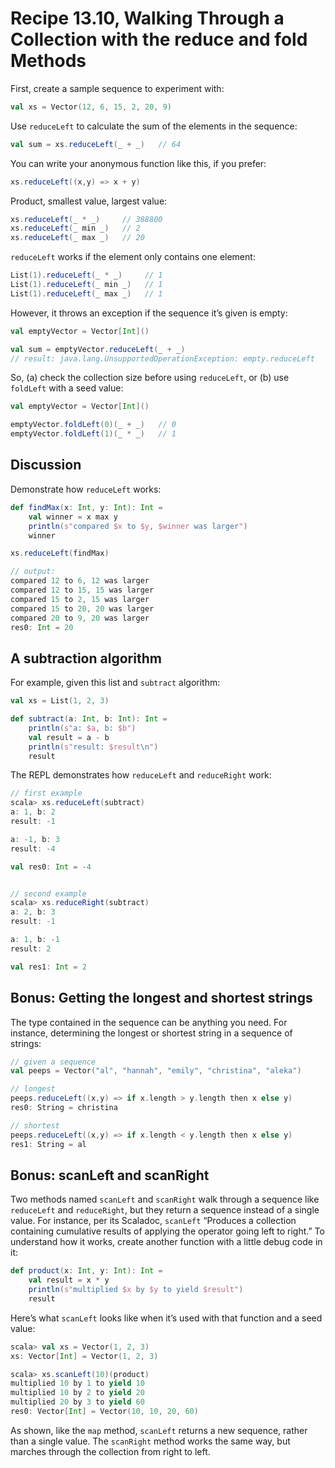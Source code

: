 # Recipe 13.10, Walking Through a Collection with the reduce and fold Methods

First, create a sample sequence to experiment with:

```scala
val xs = Vector(12, 6, 15, 2, 20, 9)
```

Use `reduceLeft` to calculate the sum of the elements in the sequence:

```scala
val sum = xs.reduceLeft(_ + _)   // 64
```

You can write your anonymous function like this, if you prefer:

```scala
xs.reduceLeft((x,y) => x + y)
```

Product, smallest value, largest value:

```scala
xs.reduceLeft(_ * _)     // 388800
xs.reduceLeft(_ min _)   // 2
xs.reduceLeft(_ max _)   // 20
```

`reduceLeft` works if the element only contains one element:

```scala
List(1).reduceLeft(_ * _)     // 1
List(1).reduceLeft(_ min _)   // 1
List(1).reduceLeft(_ max _)   // 1
```

However, it throws an exception if the sequence it’s given is empty:

```scala
val emptyVector = Vector[Int]()

val sum = emptyVector.reduceLeft(_ + _)
// result: java.lang.UnsupportedOperationException: empty.reduceLeft
```

So, (a) check the collection size before using `reduceLeft`, or (b) use `foldLeft` with a seed value:

```scala
val emptyVector = Vector[Int]()

emptyVector.foldLeft(0)(_ + _)   // 0
emptyVector.foldLeft(1)(_ * _)   // 1
```


## Discussion

Demonstrate how `reduceLeft` works:

```scala
def findMax(x: Int, y: Int): Int = 
    val winner = x max y
    println(s"compared $x to $y, $winner was larger")
    winner

xs.reduceLeft(findMax)

// output:
compared 12 to 6, 12 was larger
compared 12 to 15, 15 was larger
compared 15 to 2, 15 was larger
compared 15 to 20, 20 was larger
compared 20 to 9, 20 was larger
res0: Int = 20
```


## A subtraction algorithm

For example, given this list and `subtract` algorithm:

```scala
val xs = List(1, 2, 3)

def subtract(a: Int, b: Int): Int = 
    println(s"a: $a, b: $b")
    val result = a - b
    println(s"result: $result\n")
    result
```

The REPL demonstrates how `reduceLeft` and `reduceRight` work:

```scala
// first example
scala> xs.reduceLeft(subtract)
a: 1, b: 2
result: -1

a: -1, b: 3
result: -4

val res0: Int = -4


// second example
scala> xs.reduceRight(subtract)
a: 2, b: 3
result: -1

a: 1, b: -1
result: 2

val res1: Int = 2
```


## Bonus: Getting the longest and shortest strings

The type contained in the sequence can be anything you need. For instance, determining the longest or shortest string in a sequence of strings:

```scala
// given a sequence
val peeps = Vector("al", "hannah", "emily", "christina", "aleka")

// longest
peeps.reduceLeft((x,y) => if x.length > y.length then x else y)
res0: String = christina

// shortest
peeps.reduceLeft((x,y) => if x.length < y.length then x else y)
res1: String = al
```


## Bonus: scanLeft and scanRight

Two methods named `scanLeft` and `scanRight` walk through a sequence like `reduceLeft` and `reduceRight`, but they return a sequence instead of a single value. For instance, per its Scaladoc, `scanLeft` “Produces a collection containing cumulative results of applying the operator going left to right.” To understand how it works, create another function with a little debug code in it:

```scala
def product(x: Int, y: Int): Int = 
    val result = x * y
    println(s"multiplied $x by $y to yield $result")
    result
```

Here’s what `scanLeft` looks like when it’s used with that function and a seed value:

```scala
scala> val xs = Vector(1, 2, 3)
xs: Vector[Int] = Vector(1, 2, 3)

scala> xs.scanLeft(10)(product)
multiplied 10 by 1 to yield 10
multiplied 10 by 2 to yield 20
multiplied 20 by 3 to yield 60
res0: Vector[Int] = Vector(10, 10, 20, 60)
```

As shown, like the `map` method, `scanLeft` returns a new sequence, rather than a single value. The `scanRight` method works the same way, but marches through the collection from right to left.



